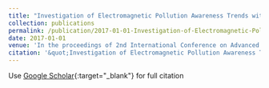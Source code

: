 ```yaml
---
title: "Investigation of Electromagnetic Pollution Awareness Trends with Apriori Algorithm"
collection: publications
permalink: /publication/2017-01-01-Investigation-of-Electromagnetic-Pollution-Awareness-Trends-
date: 2017-01-01
venue: 'In the proceedings of 2nd International Conference on Advanced Engineering Technologies (ICADET&apos;17)'
citation: '&quot;Investigation of Electromagnetic Pollution Awareness Trends with Apriori Algorithm.&quot; In the proceedings of 2nd International Conference on Advanced Engineering Technologies (ICADET&amp;apos;17), 2017.'
---
```

Use [Google Scholar](https://scholar.google.com/scholar?q=Investigation+of+Electromagnetic+Pollution+Awareness+Trends+with+Apriori+Algorithm){:target="_blank"} for full citation